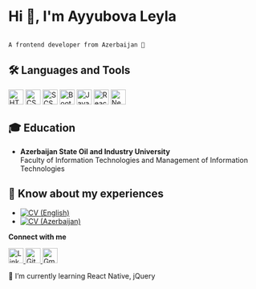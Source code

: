 
# Hi 👋, I'm Ayyubova Leyla

                                                                                    A frontend developer from Azerbaijan 🚀
## 🛠 Languages and Tools

<img src="https://img.icons8.com/color/48/000000/html-5.png" alt="HTML" width="30" height="30"/> <img src="https://img.icons8.com/color/48/000000/css3.png" alt="CSS" width="30" height="30"/> <img src="https://img.icons8.com/color/48/000000/sass.png" alt="SCSS" width="30" height="30"/> <img src="https://img.icons8.com/color/48/000000/bootstrap.png" alt="Bootstrap" width="30" height="30"/> <img src="https://img.icons8.com/color/48/000000/javascript.png" alt="JavaScript" width="30" height="30"/> <img src="https://img.icons8.com/color/48/000000/react-native.png" alt="React" width="30" height="30"/> <img src="https://img.icons8.com/color/48/000000/nextjs.png" alt="Next.js" width="30" height="30"/>

## 🎓 Education

- **Azerbaijan State Oil and Industry University**  
Faculty of Information Technologies and Management of Information Technologies

## 📄 Know about my experiences

- [![CV (English)](https://img.shields.io/badge/CV%20(Azerbaijan)-000000?style=for-the-badge)](https://drive.google.com/file/d/15oOJL1wHdSCuGaqMnOsXQDU4ueTL1PVl/view?usp=drivesdk)  
- [![CV (Azerbaijan)](https://img.shields.io/badge/CV%20(English)-000000?style=for-the-badge)](https://drive.google.com/file/d/1YUkhyOnow5Ioh1mh_x3SrjSXTOfdLqvo/view?usp=drivesdkk)  

**Connect with me**  

<a href="https://www.linkedin.com/in/your_profile" target="_blank"> <img src="https://img.icons8.com/ios-filled/50/000000/linkedin.png" alt="LinkedIn" width="30" height="30"/> </a> <a href="https://github.com/your_profile" target="_blank"> <img src="https://img.icons8.com/ios-filled/50/000000/github.png" alt="GitHub" width="30" height="30"/> </a> <img src="https://img.icons8.com/material-outlined/50/000000/gmail.png" alt="Gmail" width="30" height="30"/> </a>

🌱 I’m currently learning React Native, jQuery

